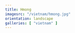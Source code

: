 ```yaml
---
title: Hmong
imagesrc: "/vietnam/hmong.jpg"
orientation: landscape
galleries: [ "vietnam" ]
---
```

